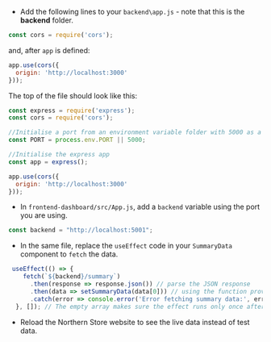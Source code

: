 - Add the following lines to your `backend\app.js` - note that this is the **backend** folder. 

```javascript
const cors = require('cors');
```

and, after `app` is defined:

```javascript
app.use(cors({
  origin: 'http://localhost:3000'
}));
```

The top of the file should look like this:

```javascript
const express = require('express');
const cors = require('cors');

//Initialise a port from an environment variable folder with 5000 as a failsafe default
const PORT = process.env.PORT || 5000;

//Initialise the express app
const app = express();

app.use(cors({
  origin: 'http://localhost:3000'
}));
```

- In `frontend-dashboard/src/App.js`, add a `backend` variable using the port you are using.

```javascript
const backend = "http://localhost:5001";
```

- In the same file, replace the `useEffect` code in your `SummaryData` component to `fetch` the data.

```jsx
 useEffect(() => {
    fetch(`${backend}/summary`)
      .then(response => response.json()) // parse the JSON response
      .then(data => setSummaryData(data[0])) // using the function provided by useState
      .catch(error => console.error('Error fetching summary data:', error));
  }, []); // The empty array makes sure the effect runs only once after the initial rendering
```

- Reload the Northern Store website to see the live data instead of test data. 
